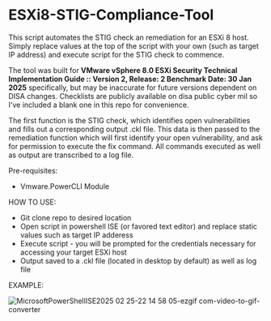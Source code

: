 # ESXi8-STIG-Compliance-Tool
This script automates the STIG check an remediation for an ESXi 8 host. Simply replace values at the top of the script with your own (such as target IP address) and execute script for the STIG check to commence.

The tool was built for **VMware vSphere 8.0 ESXi Security Technical Implementation Guide :: Version 2, Release: 2 Benchmark Date: 30 Jan 2025**  specifically, but may be inaccurate for future versions dependent on DISA changes. Checklists are publicly available on disa public cyber mil so I've included a blank one in this repo for convenience.

The first function is the STIG check, which identifies open vulnerabilities and fills out a corresponding output .ckl file. This data is then passed to the remediation function which will first identify your open vulnerability, and ask for permission to execute the fix command. All commands executed as well as output are transcribed to a log file.



Pre-requisites:
- Vmware.PowerCLI Module

HOW TO USE:
- Git clone repo to desired location
- Open script in powershell ISE (or favored text editor) and replace static values such as target IP adderess
- Execute script - you will be prompted for the credentials necessary for accessing your target ESXi host
- Output saved to a .ckl file (located in desktop by default) as well as log file



EXAMPLE:

![MicrosoftPowerShellISE2025 02 25-22 14 58 05-ezgif com-video-to-gif-converter](https://github.com/user-attachments/assets/c1a823c9-f5dd-471d-b2ef-956b16a66e84)
